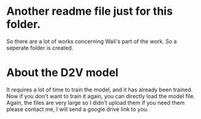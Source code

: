 # Another readme file just for this folder.

So there are a lot of works concerning Wali's part of the work. So a seperate folder is created.

# About the D2V model

It requires a lot of time to train the model, and it has already been trained. Now if you don't want to train it again, you can directly load the model file. Again, the files are very large so I didn't upload them if you need them please contact me, I will send a google drive link to you.
